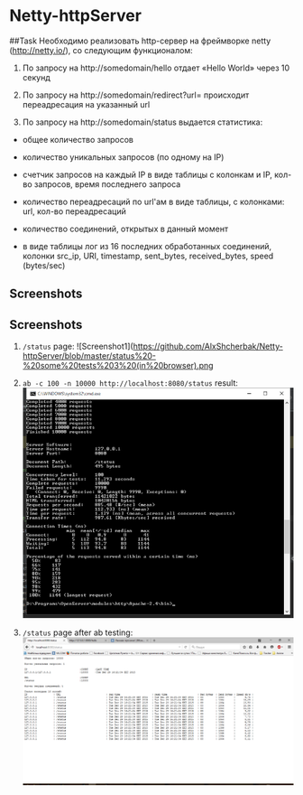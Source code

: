# Netty-httpServer
##Task
Необходимо реализовать http-сервер на фреймворке netty
(http://netty.io/), со следующим функционалом:



1. По запросу на http://somedomain/hello отдает «Hello World» через 10 секунд

2. По запросу на http://somedomain/redirect?url=<url> происходит
переадресация на указанный url

3. По запросу на http://somedomain/status выдается статистика:

 - общее количество запросов

 - количество уникальных запросов (по одному на IP)

 - счетчик запросов на каждый IP в виде таблицы с колонкам и IP,
кол-во запросов, время последнего запроса

 - количество переадресаций по url'ам в виде таблицы, с колонками:
url, кол-во переадресаций

 - количество соединений, открытых в данный момент

 - в виде таблицы лог из 16 последних обработанных соединений, колонки
src_ip, URI, timestamp, sent_bytes, received_bytes, speed (bytes/sec)

## Screenshots
## Screenshots

1. `/status` page:
![Screenshot1](https://github.com/AlxShcherbak/Netty-httpServer/blob/master/status%20-%20some%20tests%203%20(in%20browser).png

2. ` ab -c 100 -n 10000 http://localhost:8080/status ` result:
![Screenshot2](https://github.com/AlxShcherbak/Netty-httpServer/blob/master/ab%20test.png)

3. ```/status``` page after ab testing:
![Screenshot3](https://github.com/AlxShcherbak/Netty-httpServer/blob/master/status%20after%20ab%20test.png)



